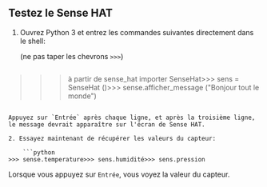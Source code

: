 ## Testez le Sense HAT

1. Ouvrez Python 3 et entrez les commandes suivantes directement dans le shell:
    
    (ne pas taper les chevrons `>>>`)
    
    ```python
>>> à partir de sense_hat importer SenseHat>>> sens = SenseHat ()>>> sense.afficher_message ("Bonjour tout le monde")
```

Appuyez sur `Entrée` après chaque ligne, et après la troisième ligne, le message devrait apparaître sur l'écran de Sense HAT.

2. Essayez maintenant de récupérer les valeurs du capteur:
    
    ```python
>>> sense.temperature>>> sens.humidité>>> sens.pression
```

Lorsque vous appuyez sur `Entrée`, vous voyez la valeur du capteur.